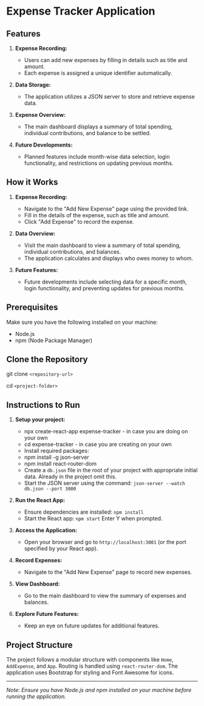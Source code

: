 #  Expense Tracker Application


## Features

1. **Expense Recording:**
   - Users can add new expenses by filling in details such as title and amount.
   - Each expense is assigned a unique identifier automatically.

2. **Data Storage:**
   - The application utilizes a JSON server to store and retrieve expense data.

3. **Expense Overview:**
   - The main dashboard displays a summary of total spending, individual contributions, and balance to be settled.

4. **Future Developments:**
   - Planned features include month-wise data selection, login functionality, and restrictions on updating previous months.

## How it Works

1. **Expense Recording:**
   - Navigate to the "Add New Expense" page using the provided link.
   - Fill in the details of the expense, such as title and amount.
   - Click "Add Expense" to record the expense.

2. **Data Overview:**
   - Visit the main dashboard to view a summary of total spending, individual contributions, and balances.
   - The application calculates and displays who owes money to whom.

3. **Future Features:**
   - Future developments include selecting data for a specific month, login functionality, and preventing updates for previous months.

## Prerequisites

Make sure you have the following installed on your machine:

- Node.js
- npm (Node Package Manager)

## Clone the Repository

git clone ```<repository-url>```

cd ```<project-folder>```


## Instructions to Run

1. **Setup your project:**
    - npx create-react-app expense-tracker - in case you are doing on your own
    - cd expense-tracker - in case you are creating on your own
    - Install required packages:
    - npm install -g json-server
    - npm install react-router-dom
    - Create a `db.json` file in the root of your project with appropriate initial data. Already in the project omit this.
    - Start the JSON server using the command: `json-server --watch db.json --port 3000`

2. **Run the React App:**
   - Ensure dependencies are installed: `npm install`
   - Start the React app: `npm start` Enter Y when prompted.

3. **Access the Application:**
   - Open your browser and go to `http://localhost:3001` (or the port specified by your React app).

4. **Record Expenses:**
   - Navigate to the "Add New Expense" page to record new expenses.

5. **View Dashboard:**
   - Go to the main dashboard to view the summary of expenses and balances.

6. **Explore Future Features:**
   - Keep an eye on future updates for additional features.

## Project Structure

The project follows a modular structure with components like `Home`, `AddExpense`, and `App`. Routing is handled using `react-router-dom`. The application uses Bootstrap for styling and Font Awesome for icons.

---

*Note: Ensure you have Node.js and npm installed on your machine before running the application.*

